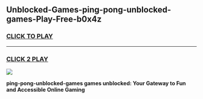 
## Unblocked-Games-ping-pong-unblocked-games-Play-Free-b0x4z
<h3>
<a href="https://premium76.site?title=ping-pong-unblocked-games&ref=21A">CLICK TO PLAY</a></h3>
<hr>

<h3>
<a href="https://premium76.site?title=ping-pong-unblocked-games&ref=21A">CLICK 2 PLAY</a>
  
</h3>

<a href="https://premium76.site?title=ping-pong-unblocked-games&ref=21A"><img src="https://clearcache.store/games.png"></a>


**ping-pong-unblocked-games games unblocked: Your Gateway to Fun and Accessible Online Gaming**
